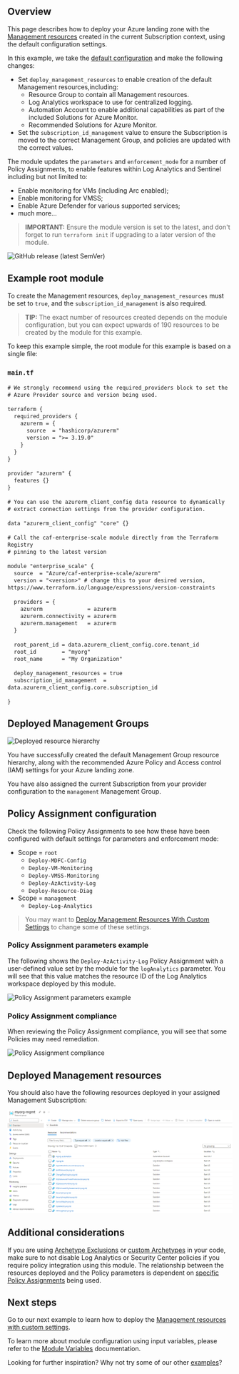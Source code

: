 <!-- markdownlint-disable first-line-h1 -->
## Overview

This page describes how to deploy your Azure landing zone with the [Management resources][wiki_management_resources] created in the current Subscription context, using the default configuration settings.

In this example, we take the [default configuration][wiki_deploy_default_configuration] and make the following changes:

- Set `deploy_management_resources` to enable creation of the default Management resources,including:
  - Resource Group to contain all Management resources.
  - Log Analytics workspace to use for centralized logging.
  - Automation Account to enable additional capabilities as part of the included Solutions for Azure Monitor.
  - Recommended Solutions for Azure Monitor.
- Set the `subscription_id_management` value to ensure the Subscription is moved to the correct Management Group, and policies are updated with the correct values.

The module updates the `parameters` and `enforcement_mode` for a number of Policy Assignments, to enable features within Log Analytics and Sentinel including but not limited to:

- Enable monitoring for VMs (including Arc enabled);
- Enable monitoring for VMSS;
- Enable Azure Defender for various supported services;
- much more...

> **IMPORTANT:** Ensure the module version is set to the latest, and don't forget to run `terraform init` if upgrading to a later version of the module.

![GitHub release (latest SemVer)](https://img.shields.io/github/v/release/Azure/terraform-azurerm-caf-enterprise-scale?style=flat&logo=github)

## Example root module

To create the Management resources, `deploy_management_resources` must be set to `true`, and the `subscription_id_management` is also required.

> **TIP:** The exact number of resources created depends on the module configuration, but you can expect upwards of 190 resources to be created by the module for this example.

To keep this example simple, the root module for this example is based on a single file:

### `main.tf`

```hcl
# We strongly recommend using the required_providers block to set the
# Azure Provider source and version being used.

terraform {
  required_providers {
    azurerm = {
      source  = "hashicorp/azurerm"
      version = ">= 3.19.0"
    }
  }
}

provider "azurerm" {
  features {}
}

# You can use the azurerm_client_config data resource to dynamically
# extract connection settings from the provider configuration.

data "azurerm_client_config" "core" {}

# Call the caf-enterprise-scale module directly from the Terraform Registry
# pinning to the latest version

module "enterprise_scale" {
  source  = "Azure/caf-enterprise-scale/azurerm"
  version = "<version>" # change this to your desired version, https://www.terraform.io/language/expressions/version-constraints

  providers = {
    azurerm              = azurerm
    azurerm.connectivity = azurerm
    azurerm.management   = azurerm
  }

  root_parent_id = data.azurerm_client_config.core.tenant_id
  root_id        = "myorg"
  root_name      = "My Organization"

  deploy_management_resources = true
  subscription_id_management  = data.azurerm_client_config.core.subscription_id

}
```

## Deployed Management Groups

![Deployed resource hierarchy](media/examples-deploy-management-core.png)

You have successfully created the default Management Group resource hierarchy, along with the recommended Azure Policy and Access control (IAM) settings for your Azure landing zone.

You have also assigned the current Subscription from your provider configuration to the `management` Management Group.

## Policy Assignment configuration

Check the following Policy Assignments to see how these have been configured with default settings for parameters and enforcement mode:

- Scope = `root`
  - `Deploy-MDFC-Config`
  - `Deploy-VM-Monitoring`
  - `Deploy-VMSS-Monitoring`
  - `Deploy-AzActivity-Log`
  - `Deploy-Resource-Diag`
- Scope = `management`
  - `Deploy-Log-Analytics`

> You may want to [Deploy Management Resources With Custom Settings][wiki_deploy_management_resources_custom] to change some of these settings.

### Policy Assignment parameters example

The following shows the `Deploy-AzActivity-Log` Policy Assignment with a user-defined value set by the module for the `logAnalytics` parameter.
You will see that this value matches the resource ID of the Log Analytics workspace deployed by this module.

![Policy Assignment parameters example](media/examples-deploy-management-policy-parameters.png)

### Policy Assignment compliance

When reviewing the Policy Assignment compliance, you will see that some Policies may need remediation.

![Policy Assignment compliance](media/examples-deploy-management-policy-compliance.png)

## Deployed Management resources

You should also have the following resources deployed in your assigned Management Subscription:

![Deployed Resources](media/examples-deploy-management-resources.png)

## Additional considerations

If you are using [Archetype Exclusions][archetype_exclusions] or [custom Archetypes][custom_archetypes] in your code, make sure to not disable Log Analytics or Security Center policies if you require policy integration using this module.
The relationship between the resources deployed and the Policy parameters is dependent on [specific Policy Assignments](#policy-assignment-configuration) being used.

## Next steps

Go to our next example to learn how to deploy the [Management resources with custom settings][wiki_deploy_management_resources_custom].

To learn more about module configuration using input variables, please refer to the [Module Variables](%5BUser-Guide%5D-Module-Variables) documentation.

Looking for further inspiration? Why not try some of our other [examples][wiki_examples]?

[//]: # "************************"
[//]: # "INSERT LINK LABELS BELOW"
[//]: # "************************"

[wiki_management_resources]:               %5BUser-Guide%5D-Management-Resources "Wiki - Management Resources"
[wiki_deploy_management_resources_custom]: %5BExamples%5D-Deploy-Management-Resources-With-Custom-Settings "Wiki - Deploy Management Resources With Custom Settings"
[wiki_examples]:                          Examples "Wiki - Examples"
[wiki_deploy_default_configuration]:     %5BExamples%5D-Deploy-Default-Configuration "Wiki - Deploy Default Configuration"

[archetype_exclusions]: %5BExamples%5D-Expand-Built-in-Archetype-Definitions#to-enable-the-exclusion-function "Wiki - Expand Built-in Archetype Definitions # To enable the exclusion function"
[custom_archetypes]:    %5BUser-Guide%5D-Archetype-Definitions "[User Guide] Archetype Definitions"

